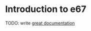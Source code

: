 # Introduction to e67

TODO: write [great documentation](http://jacobian.org/writing/what-to-write/)
